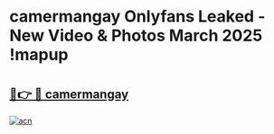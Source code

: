 # camermangay Onlyfans Leaked - New Video & Photos March 2025 !mapup

# <h2><a href="https://sfru0x.iuczelnia.edu.pl?title=camermangay&ref=mapup">🔗👉 🔴 camermangay</a></h2>

[![acn](https://github.com/user-attachments/assets/0f9c940e-d8b0-45ae-aac7-cd30a18b3e1c)](https://sfru0x.iuczelnia.edu.pl?title=camermangay&ref=mapup)

